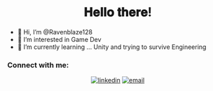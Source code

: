 <h1  align="center">  𝐇𝐞𝐥𝐥𝐨 𝐭𝐡𝐞𝐫𝐞! </h1>

- 👋 Hi, I’m @Ravenblaze128
- 👀 I’m interested in Game Dev
- 🌱 I’m currently learning ... Unity and trying to survive Engineering

### Connect with me:
<p align="center">
  <a href="https://www.linkedin.com/in/sriravitejap/"><img src="https://img.icons8.com/color/96/000000/linkedin.png" alt="linkedin"/></a>
  <a href="mailto:ravenblaze1228@gmail.com"><img src="https://img.icons8.com/color/96/000000/gmail.png" alt="email"/></a>
</p>
